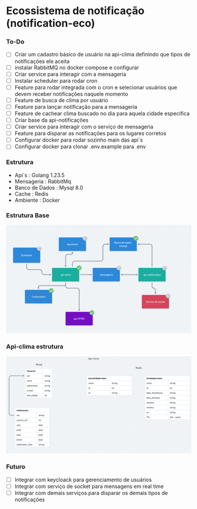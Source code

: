 # Ecossistema de notificação (notification-eco)

### To-Do
- [ ] Criar um cadastro básico de usuário na api-clima definindo que tipos de notificações ele aceita
- [ ] instalar RabbitMQ no docker compose e configurar
- [ ] Criar service para interagir com a mensageria
- [ ] Instalar scheduler para rodar cron
- [ ] Feature para rodar integrada com o cron e selecionar usuários que devem receber notificações naquele momento
- [ ] Feature de busca de clima por usuário
- [ ] Feature para lançar notificação para a mensageria
- [ ] Feature de cachear clima buscado no dia para aquela cidade especifica
- [ ] Criar base da api-notificações
- [ ] Criar service para interagir com o serviço de mensageria
- [ ] Feature para disparar as notificações para os lugares corretos
- [ ] Configurar docker para rodar sozinho main das api`s
- [ ] Configurar docker para clonar .env.example para .env

### Estrutura

- Api`s : Golang 1.23.5
- Mensageria : RabbitMq
- Banco de Dados : Mysql 8.0
- Cache : Redis
- Ambiente : Docker

### Estrutura Base
![estrutura-base.png](resources/estrutura-base.png)

### Api-clima estrutura
![estrutura-api-clima.png](resources/estrutura-api-clima.png)

### Futuro

- [ ] Integrar com keycloack para gerenciamento de usuários
- [ ] Integrar com serviço de socket para mensagens em real time
- [ ] Integrar com demais serviços para disparar os demais tipos de notificações